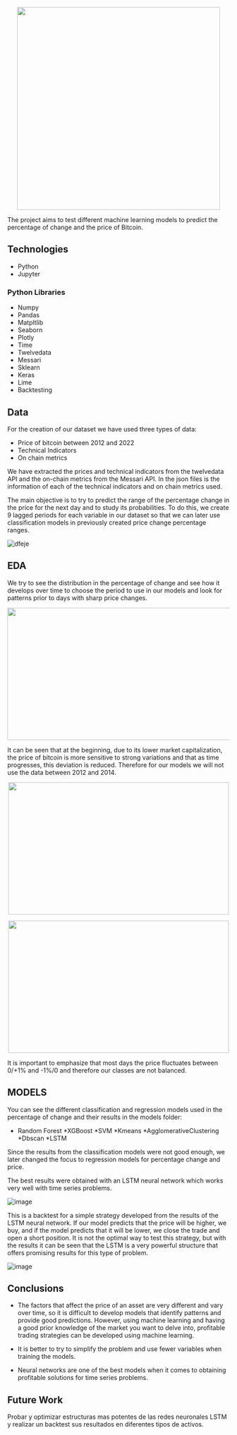 <p align="center">
  <img width="460" height="460" src="https://user-images.githubusercontent.com/105368099/182561824-ee67e315-b609-4e57-ba31-3030ce21986f.png">
</p>

The project aims to test different machine learning models to predict the percentage of change and the price of Bitcoin. 

## Technologies
* Python
* Jupyter

### Python Libraries

* Numpy
* Pandas
* Matpltlib
* Seaborn
* Plotly
* Time
* Twelvedata
* Messari
* Sklearn
* Keras
* Lime
* Backtesting

## Data

For the creation of our dataset we have used three types of data:
  * Price of bitcoin between 2012 and 2022
  * Technical Indicators
  * On chain metrics
 
 We have extracted the prices and technical indicators from the twelvedata API and the on-chain metrics from the Messari API. In the json files is the information of each of the technical indicators and on chain metrics used.
 
 The main objective is to try to predict the range of the percentage change in the price for the next day and to study its probabilities. To do this, we create 9 lagged periods for each variable in our dataset so that we can later use classification models in previously created price change percentage ranges.
 
 
 ![dfeje](https://user-images.githubusercontent.com/105368099/182575492-f9e3e3d2-c428-438a-bb76-0de02c8ddf7c.png)

 ## EDA
 
 We try to see the distribution in the percentage of change and see how it develops over time to choose the period to use in our models and look for patterns prior to days with sharp price changes.
 
 <p align="center">
  <img width="700" height="300" src="https://user-images.githubusercontent.com/105368099/182581143-7ce1580e-44b2-485c-82a7-65958c07988f.png">
</p>
 
It can be seen that at the beginning, due to its lower market capitalization, the price of bitcoin is more sensitive to strong variations and that as time progresses, this deviation is reduced. Therefore for our models we will not use the data between 2012 and 2014.
 
  <p align="center">
  <img width="500" height="300" src="https://user-images.githubusercontent.com/105368099/182582064-d77214ae-bacc-49d4-b783-01bd842fb7d8.png">
</p>
   <p align="center">
  <img width="500" height="300" src="https://user-images.githubusercontent.com/105368099/182582282-9ee69cfa-2fd8-4609-bc01-1abb6937a0a5.png">
</p>
 
 
It is important to emphasize that most days the price fluctuates between 0/+1% and -1%/0 and therefore our classes are not balanced.

## MODELS

You can see the different classification and regression models used in the percentage of change and their results in the models folder:
  * Random Forest
  *XGBoost
  *SVM
  *Kmeans
  *AgglomerativeClustering
  *Dbscan
  *LSTM


Since the results from the classification models were not good enough, we later changed the focus to regression models for percentage change and price.

The best results were obtained with an LSTM neural network which works very well with time series problems.

![image](https://user-images.githubusercontent.com/105368099/182591010-813b21e6-d3a8-4699-a132-a0bcc49b1c06.png)


This is a backtest for a simple strategy developed from the results of the LSTM neural network. If our model predicts that the price will be higher, we buy, and if the model predicts that it will be lower, we close the trade and open a short position. It is not the optimal way to test this strategy, but with the results it can be seen that the LSTM is a very powerful structure that offers promising results for this type of problem.

![image](https://user-images.githubusercontent.com/105368099/182591686-63618fe3-5a6e-44a3-b628-5d3b00e2f6bc.png)

## Conclusions

* The factors that affect the price of an asset are very different and vary over time, so it is difficult to develop models that identify patterns and provide good predictions. However, using machine learning and having a good prior knowledge of the market you want to delve into, profitable trading strategies can be developed using machine learning.

* It is better to try to simplify the problem and use fewer variables when training the models.

* Neural networks are one of the best models when it comes to obtaining profitable solutions for time series problems.

## Future Work

Probar y optimizar estructuras mas potentes de las redes neuronales LSTM y realizar un backtest sus resultados en diferentes tipos de activos.

